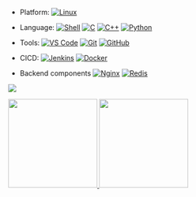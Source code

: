 - Platform:
[![Linux](https://img.shields.io/badge/-Linux-20232A?logo=linux&logoColor=000)]()

- Language:
[![Shell](https://img.shields.io/badge/-Shell-000000?logo=Shell&logoColor=FF7043)]()
[![C](https://img.shields.io/badge/-C-000000?logo=C&logoColor=669999)]()
[![C++](https://img.shields.io/badge/-C++-000000?logo=cplusplus&logoColor=3333cc)]()
[![Python](https://img.shields.io/badge/-Python-000000?logo=python&logoColor=FFCA28)]()


- Tools:
[![VS Code](https://img.shields.io/badge/-VS%20Code-007ACC?style=plastic&logo=visual-studio-code)](https://git-scm.com/docs)
[![Git](https://img.shields.io/badge/-Git-000000?logo=git&logoColor=FF7043)]()
[![GitHub](https://img.shields.io/badge/-GitHub-181717?style=plastic&logo=github)](https://github.com/)

- CICD:
[![Jenkins](https://img.shields.io/badge/-Jenkins-000000?logo=jenkins&logoColor=F16061)](https://www.jenkins.io/doc/book/)
[![Docker](https://img.shields.io/badge/docker-20232A?logo=docker&logoColor=61DAFB)](https://docs.docker.com/)

- Backend components
[![Nginx](https://img.shields.io/badge/-Nginx-000000?logo=nginx&logoColor=029137)](https://nginx.org/en/)
[![Redis](https://img.shields.io/badge/-Redis-000000?logo=redis&logoColor=FF7043)](https://redis.io/docs/)

[<img src="https://metrics.lecoq.io/Helix002?template=classic&base=header%2C%20activity%2C%20community%2C%20repositories%2C%20metadata&base.indepth=false&base.hireable=false&base.skip=false&config.timezone=Asia%2FShanghai">](https://metrics.lecoq.io/)

[<span><img src="https://github-readme-stats.vercel.app/api/top-langs/?username=Helix002&layout=compact" height=180/></span>
 <span><img src="https://github-readme-stats.vercel.app/api?username=Helix002&count_private=true&show_icons=true&theme=cobalt" height=180/></span>](https://github.com/anuraghazra/github-readme-stats)



<!-- reference website
https://metrics.lecoq.io/
https://github.com/anuraghazra/github-readme-stats
https://shields.io/
https://www.w3cschool.cn/tools/index?name=cpicker
-->
